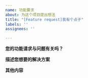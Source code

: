 ```yaml
---
name: 功能要求
about: 为这个项目提出想法
title: "[Feature request]我有个点子"
labels: ''
assignees: ''

---
```


<!--- 感谢您的关注并发现问题,我们希望除了提交问题,还能帮助我们对您使用Luckysheet做进一步的了解,请帮忙填写以下征集表 -->

<!-- 征求：谁在使用Luckysheet https://github.com/mengshukeji/Luckysheet/issues/230 -->

<!-- 以下是issues正文模板 -->

**您的功能请求与问题有关吗？**
<!--- 清楚简洁地说明问题 -->


**描述您想要的解决方案**
<!--- 对您想要的功能效果简洁明了的描述 -->

**其他内容**
<!--- 其他说明 -->
